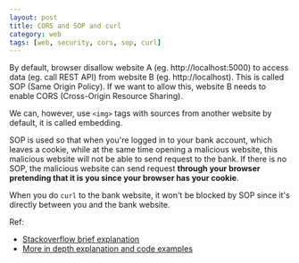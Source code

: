 ```yaml
---
layout: post
title: CORS and SOP and curl
category: web
tags: [web, security, cors, sop, curl]
---
```


By default, browser disallow website A (eg. http://localhost:5000) to access data (eg. call REST API) from website B (eg. http://localhost). This is called SOP (Same Origin Policy). If we want to allow this, website B needs to enable CORS (Cross-Origin Resource Sharing).

We can, however, use `<img>` tags with sources from another website by default, it is called embedding.

SOP is used so that when you're logged in to your bank account, which leaves a cookie, while at the same time opening a malicious website, this malicious website will not be able to send request to the bank. If there is no SOP, the malicious website can send request **through your browser pretending that it is you since your browser has your cookie**.

When you do `curl` to the bank website, it won't be blocked by SOP since it's directly between you and the bank website. 

Ref:
- [Stackoverflow brief explanation](https://stackoverflow.com/a/28762923)
- [More in depth explanation and code examples](https://web.dev/same-origin-policy/)

